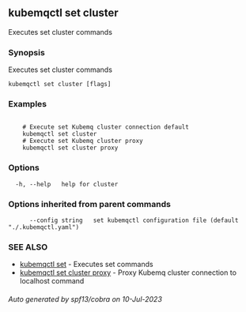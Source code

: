 ## kubemqctl set cluster

Executes set cluster commands

### Synopsis

Executes set cluster commands

```
kubemqctl set cluster [flags]
```

### Examples

```

	# Execute set Kubemq cluster connection default
	kubemqctl set cluster 
	# Execute set Kubemq cluster proxy
	kubemqctl set cluster proxy	

```

### Options

```
  -h, --help   help for cluster
```

### Options inherited from parent commands

```
      --config string   set kubemqctl configuration file (default "./.kubemqctl.yaml")
```

### SEE ALSO

* [kubemqctl set](kubemqctl_set.md)	 - Executes set commands
* [kubemqctl set cluster proxy](kubemqctl_set_cluster_proxy.md)	 - Proxy Kubemq cluster connection to localhost command

###### Auto generated by spf13/cobra on 10-Jul-2023
